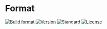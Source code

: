 # Format

[![Build format](https://github.com/kkarbowiak/format/actions/workflows/ci.yml/badge.svg)](https://github.com/kkarbowiak/format/actions/workflows/ci.yml)
[![Version](https://img.shields.io/github/v/tag/kkarbowiak/format?sort=semver)](https://github.com/kkarbowiak/format/releases)
![Standard](https://img.shields.io/badge/C%2B%2B-20-blue)
[![License](https://img.shields.io/github/license/kkarbowiak/format)](https://github.com/kkarbowiak/format/blob/master/LICENSE.md)

